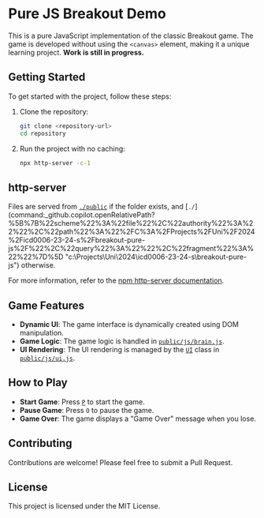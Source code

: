 # Pure JS Breakout Demo

This is a pure JavaScript implementation of the classic Breakout game. The game is developed without using the `<canvas>` element, making it a unique learning project. **Work is still in progress.**

## Getting Started

To get started with the project, follow these steps:

1. Clone the repository:
    ```sh
    git clone <repository-url>
    cd repository
    ```

2. Run the project with no caching:
    ```sh
    npx http-server -c-1
    ```

## http-server

Files are served from [`./public`](command:_github.copilot.openRelativePath?%5B%7B%22scheme%22%3A%22file%22%2C%22authority%22%3A%22%22%2C%22path%22%3A%22%2FC%3A%2FProjects%2FUni%2F2024%2Ficd0006-23-24-s%2Fbreakout-pure-js%2Fpublic%22%2C%22query%22%3A%22%22%2C%22fragment%22%3A%22%22%7D%5D "c:\Projects\Uni\2024\icd0006-23-24-s\breakout-pure-js\public") if the folder exists, and [`./`](command:_github.copilot.openRelativePath?%5B%7B%22scheme%22%3A%22file%22%2C%22authority%22%3A%22%22%2C%22path%22%3A%22%2FC%3A%2FProjects%2FUni%2F2024%2Ficd0006-23-24-s%2Fbreakout-pure-js%2F%22%2C%22query%22%3A%22%22%2C%22fragment%22%3A%22%22%7D%5D "c:\Projects\Uni\2024\icd0006-23-24-s\breakout-pure-js\") otherwise.

For more information, refer to the [npm http-server documentation](https://www.npmjs.com/package/http-server).

## Game Features

- **Dynamic UI**: The game interface is dynamically created using DOM manipulation.
- **Game Logic**: The game logic is handled in [`public/js/brain.js`](command:_github.copilot.openRelativePath?%5B%7B%22scheme%22%3A%22file%22%2C%22authority%22%3A%22%22%2C%22path%22%3A%22%2FC%3A%2FProjects%2FUni%2F2024%2Ficd0006-23-24-s%2Fbreakout-pure-js%2Fpublic%2Fjs%2Fbrain.js%22%2C%22query%22%3A%22%22%2C%22fragment%22%3A%22%22%7D%5D "c:\Projects\Uni\2024\icd0006-23-24-s\breakout-pure-js\public\js\brain.js").
- **UI Rendering**: The UI rendering is managed by the [`UI`](command:_github.copilot.openSymbolFromReferences?%5B%22UI%22%2C%5B%7B%22uri%22%3A%7B%22%24mid%22%3A1%2C%22fsPath%22%3A%22c%3A%5C%5CProjects%5C%5CUni%5C%5C2024%5C%5Cicd0006-23-24-s%5C%5Cbreakout-pure-js%5C%5CREADME.md%22%2C%22_sep%22%3A1%2C%22external%22%3A%22file%3A%2F%2F%2Fc%253A%2FProjects%2FUni%2F2024%2Ficd0006-23-24-s%2Fbreakout-pure-js%2FREADME.md%22%2C%22path%22%3A%22%2FC%3A%2FProjects%2FUni%2F2024%2Ficd0006-23-24-s%2Fbreakout-pure-js%2FREADME.md%22%2C%22scheme%22%3A%22file%22%7D%2C%22pos%22%3A%7B%22line%22%3A28%2C%22character%22%3A12%7D%7D%5D%5D "Go to definition") class in [`public/js/ui.js`](command:_github.copilot.openRelativePath?%5B%7B%22scheme%22%3A%22file%22%2C%22authority%22%3A%22%22%2C%22path%22%3A%22%2FC%3A%2FProjects%2FUni%2F2024%2Ficd0006-23-24-s%2Fbreakout-pure-js%2Fpublic%2Fjs%2Fui.js%22%2C%22query%22%3A%22%22%2C%22fragment%22%3A%22%22%7D%5D "c:\Projects\Uni\2024\icd0006-23-24-s\breakout-pure-js\public\js\ui.js").

## How to Play

- **Start Game**: Press [`P`](command:_github.copilot.openSymbolFromReferences?%5B%22P%22%2C%5B%7B%22uri%22%3A%7B%22%24mid%22%3A1%2C%22fsPath%22%3A%22c%3A%5C%5CProjects%5C%5CUni%5C%5C2024%5C%5Cicd0006-23-24-s%5C%5Cbreakout-pure-js%5C%5CREADME.md%22%2C%22_sep%22%3A1%2C%22external%22%3A%22file%3A%2F%2F%2Fc%253A%2FProjects%2FUni%2F2024%2Ficd0006-23-24-s%2Fbreakout-pure-js%2FREADME.md%22%2C%22path%22%3A%22%2FC%3A%2FProjects%2FUni%2F2024%2Ficd0006-23-24-s%2Fbreakout-pure-js%2FREADME.md%22%2C%22scheme%22%3A%22file%22%7D%2C%22pos%22%3A%7B%22line%22%3A34%2C%22character%22%3A26%7D%7D%5D%5D "Go to definition") to start the game.
- **Pause Game**: Press `O` to pause the game.
- **Game Over**: The game displays a "Game Over" message when you lose.

## Contributing

Contributions are welcome! Please feel free to submit a Pull Request.

## License

This project is licensed under the MIT License.
